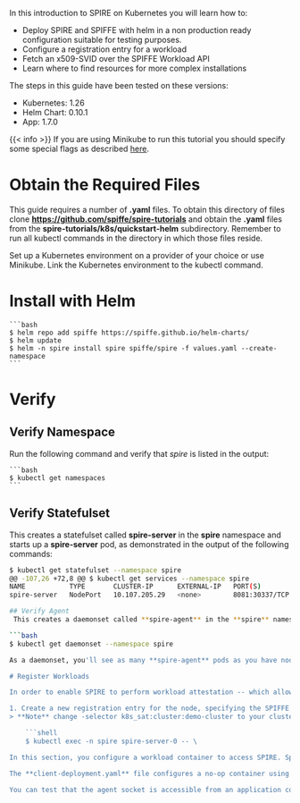 In this introduction to SPIRE on Kubernetes you will learn how to:

* Deploy SPIRE and SPIFFE with helm in a non production ready configuration suitable for testing purposes.
* Configure a registration entry for a workload
* Fetch an x509-SVID over the SPIFFE Workload API
* Learn where to find resources for more complex installations

The steps in this guide have been tested on these versions:
- Kubernetes: 1.26
- Helm Chart: 0.10.1
- App: 1.7.0

{{< info >}}
If you are using Minikube to run this tutorial you should specify some special flags as described [here](#considerations-when-using-minikube).

# Obtain the Required Files

This guide requires a number of **.yaml** files. To obtain this directory of files clone **https://github.com/spiffe/spire-tutorials** and obtain the **.yaml** files from the **spire-tutorials/k8s/quickstart-helm** subdirectory. Remember to run all kubectl commands in the directory in which those files reside.

Set up a Kubernetes environment on a provider of your choice or use Minikube. Link the Kubernetes environment to the kubectl command.

# Install with Helm
    ```bash
    $ helm repo add spiffe https://spiffe.github.io/helm-charts/
    $ helm update
    $ helm -n spire install spire spiffe/spire -f values.yaml --create-namespace
    ```
# Verify
## Verify Namespace
 Run the following command and verify that *spire* is listed in the output:

    ```bash
    $ kubectl get namespaces
    ```
  ## Verify Statefulset
 This creates a statefulset called **spire-server** in the **spire** namespace and starts up a **spire-server** pod, as demonstrated in the output of the following commands:

```bash
$ kubectl get statefulset --namespace spire
@@ -107,26 +72,8 @@ $ kubectl get services --namespace spire
NAME           TYPE       CLUSTER-IP      EXTERNAL-IP   PORT(S)          AGE
spire-server   NodePort   10.107.205.29   <none>        8081:30337/TCP   88m

## Verify Agent
 This creates a daemonset called **spire-agent** in the **spire** namespace and starts up a **spire-agent** pod along side **spire-server**, as demonstrated in the output of the following commands:

```bash
$ kubectl get daemonset --namespace spire

As a daemonset, you'll see as many **spire-agent** pods as you have nodes.

# Register Workloads

In order to enable SPIRE to perform workload attestation -- which allows the agent to identify the workload to attest to its agent -- you must register the workload in the server. This tells SPIRE how to identify the workload and which SPIFFE ID to give it.

1. Create a new registration entry for the node, specifying the SPIFFE ID to allocate to the node:
> **Note** change -selector k8s_sat:cluster:demo-cluster to your cluster name

    ```shell
    $ kubectl exec -n spire spire-server-0 -- \

In this section, you configure a workload container to access SPIRE. Specifically, you are configuring the workload container to access the Workload API UNIX domain socket.

The **client-deployment.yaml** file configures a no-op container using the **spire-k8s** docker image used for the server and agent. Examine the `volumeMounts` and `volumes configuration` stanzas to see how the UNIX domain `spire-agent.sock` is bound in.

You can test that the agent socket is accessible from an application container by issuing the following commands:
